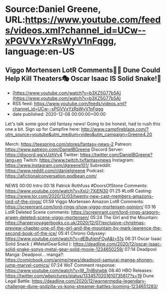 # Source:Daniel Greene, URL:https://www.youtube.com/feeds/videos.xml?channel_id=UCw--xPGVVxYzRsWyV1nFqgg, language:en-US

## Viggo Mortensen LotR Comments🧝‍♀️ Dune Could Help Kill Theaters🎭 Oscar Isaac IS Solid Snake!🐍
 - [https://www.youtube.com/watch?v=b3XZ5G77b5A](https://www.youtube.com/watch?v=b3XZ5G77b5A)
 - RSS feed: https://www.youtube.com/feeds/videos.xml?channel_id=UCw--xPGVVxYzRsWyV1nFqgg
 - date published: 2020-12-08 00:00:00+00:00

Let's talk some good old fantasy news! Going to be honest, had to rush this one a bit.
Sign up for Campfire here: http://www.campfireblaze.com/?utm_source=youtube&utm_medium=video&utm_campaign=Greene4.20

Merch: https://teespring.com/stores/fantasy-news-2
Patreon: https://www.patreon.com/DanielBGreene
Discord Server: https://discord.gg/xUzhVv4
Twitter: https://twitter.com/DanielBGreene?lang=en
Twitch: https://www.twitch.tv/fantasynews
Instagram: https://www.instagram.com/dgreene101/
Subreddit: https://www.reddit.com/r/danielgreene
Podcast: https://afictionalconversation.podbean.com/

NEWS
00:00 Intro
00:18 Patrick Rothfuss #DoorsOfStone Comments: https://www.youtube.com/watch?v=XxU-7XiEN30 
01:25 #LotR Casting: https://www.tor.com/2020/12/03/twenty-new-cast-members-amazons-lord-of-the-rings/ 
01:59 Viggo Mortensen Amazon LotR Comments: https://screenrant.com/lord-rings-show-viggo-mortensen-opinion/
03:16 LotR Deleted Scene comments: https://screenrant.com/lord-rings-aragorn-arwen-deleted-scene-viggo-mortensen/ 
05:24 The Girl and the Mountain: https://harpervoyagerbooks.co.uk/2020/12/07/exclusive-christmas-preview-chapter-one-of-the-girl-and-the-mountain-by-mark-lawrence-the-second-book-of-the-ice/ 
05:41 Chrono Odyssey: https://www.youtube.com/watch?v=dEBufqmFOyA&t=51s 
06:31 Oscar Isaac Solid Snack  ( #MetalGearSolid ): https://deadline.com/2020/12/oscar-isaac-solid-snake-sonys-metal-gear-solid-movie-1234650259/ 
07:14 Deadpool Manga: Deadpool… manga?: https://comicbook.com/anime/news/deadpool-samurai-manga-shonen-jump-marvel-comics/ 
07:24 WoT Comment response: https://www.youtube.com/watch?v=W_7nIBstwbk 
08:40 HBO Releases: https://twitter.com/wbpictures/status/1334570201610735617?s=19
Dune Legal Battle: https://deadline.com/2020/12/warnermedia-legendary-challenge-dune-godzilla-vs-kong-streamer-battles-looming-1234651283/

